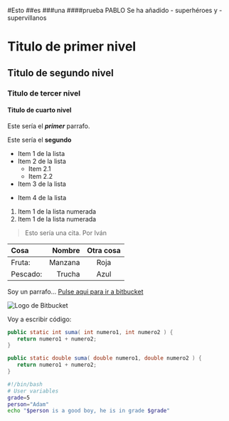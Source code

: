 #Esto
##es
###una
####prueba
PABLO
Se ha añadido - superhéroes y - supervillanos

# Titulo de primer nivel

## Titulo de segundo nivel

### Titulo de tercer nivel

#### Titulo de cuarto nivel

Este sería el ***primer*** parrafo.

Este sería el __segundo__ 

- Item 1 de la lista
- Item 2 de la lista
    - Item 2.1
    - Item 2.2
- Item 3 de la lista
* Item 4 de la lista

1. Item 1 de la lista numerada
2. Item 1 de la lista numerada

> Esto sería una cita. Por Iván

| Cosa     | Nombre  | Otra cosa |
| :----    | ----:   | :---:     |
| Fruta:   | Manzana | Roja      |
| Pescado: | Trucha  | Azul      |

Soy un parrafo... [Pulse aqui para ir a bitbucket](https://bitbucket.org/)

![Logo de Bitbucket](https://encrypted-tbn0.gstatic.com/images?q=tbn:ANd9GcR9es-6lHllaI9lAwhaRxy1uBHEo5-RT32f0g&usqp=CAU)

Voy a escribir código:

```java
public static int suma( int numero1, int numero2 ) {
   return numero1 + numero2;
}

public static double suma( double numero1, double numero2 ) {
   return numero1 + numero2;
}
```

```bash
#!/bin/bash
# User variables
grade=5
person="Adam"
echo "$person is a good boy, he is in grade $grade"
```

